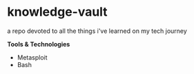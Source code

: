# knowledge-vault
a repo devoted to all the things i've learned on my tech journey


**Tools & Technologies**
- Metasploit
- Bash